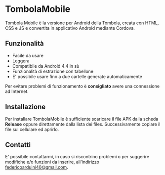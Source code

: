 # TombolaMobile
Tombola Mobile è la versione per Android della Tombola, creata con HTML, CSS e JS e convertita in applicativo Android mediante Cordova. 
## Funzionalità
 - Facile da usare
 - Leggera
 - Compatibile da Android 4.4 in sù
 - Funzionalità di estrazione con tabellone
 - E' possibile usare fino a due cartelle generate automaticamente

Per evitare problemi di funzionamento è **consigliato** avere una connessione ad Internet.
## Installazione
Per installare TombolaMobile è sufficiente scaricare il file APK dalla scheda **Release** oppure direttamente dalla lista dei files. Successivamente copiare il file sul cellulare ed aprirlo.
## Contatti
E' possibile contattarmi, in caso si riscontrino problemi o per suggerire modifiche e/o funzioni da inserire, all'indirizzo federicoarduini40@gmail.com.
